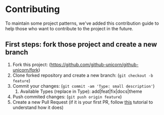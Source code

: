 # Contributing

To maintain some project patterns, we've added this contribution guide to help those who want to contribute to the project in the future.

## First steps: fork those project and create a new branch

1. Fork this project: (<https://github.com/github-unicorn/github-unicorn/fork>)
2. Clone forked repository and create a new branch: (`git checkout -b feature`)
3. Commit your changes: (`git commit -am 'Type: small description'`)
    1. Available Types (replace in Type): add|feat|fix|docs|theme
4. Push commited changes: (`git push origin feature`)
5. Create a new Pull Request (if it is your first PR, follow [this](https://www.freecodecamp.org/news/how-to-make-your-first-pull-request-on-github-3/) tutorial to understand how it does)
